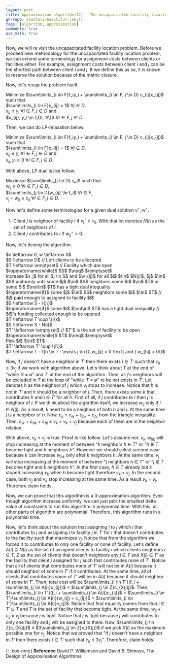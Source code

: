 ```yaml
---
layout: post
title: Approximation algorithm(12) - The uncapacitated facility location problem(2)
gh-repo: daattali/beautiful-jekyll
tags: [algorithm, approximation]
comments: true
use_math: true
---
```


Now, we will re visit the uncapacitated facility location problem.
Before we proceed new methodology for the uncapacitated facility location problem, we can extend some terminology for assignment costs between clients or facilities either.
For example, assignment costs between client $i$ and $j$ can be the shortest path between client $i$ and $j$.
If we define this as so, it is known to reserve the solution because of the metric closure.

Now, let's recap the problem itself.

Minimize $\sum\limits_{i \in F}f_iy_i + \sum\limits_{i \in F, j \in D} c_{ij}x_{ij}$ such that<br>
$\sum\limits_{i \in F}x_{ij} = 1$ $\forall j \in D$, <br>
$x_{ij} \le y_i$ $\forall i \in F, j \in D$ and <br>
$x_{ij}, y_i \in \\{0, 1\\}$ $\forall i \in F, j \in D$.

Then, we can do LP-relaxation below.

Minimize $\sum\limits_{i \in F}f_iy_i + \sum\limits_{i \in F, j \in D} c_{ij}x_{ij}$ such that <br>
$\sum\limits_{i \in F}x_{ij} = 1$ $\forall j \in D$, <br>
$x_{ij} \le y_i$ $\forall i \in F, j \in D$ and <br>
$x_{ij}, y_i \ge 0$ $\forall i \in F, j \in D$.

With above, LP dual is like follow.

Maximize $\sum\limits_{j \in D} v_j$ such that <br>
$w_{ij} \ge 0$ $\forall i \in F, j \in D$,<br>
$\sum\limits_{j \in D}w_{ij} \le f_i$ $\forall i \in F$,<br>
$v_j - w_{ij} \le c_{ij}$ $\forall i \in F, j \in D$.

Now let's define some terminologies for a given dual solution $v^{\star}, w^{\star}$.

1. Client $j$ is neighbor of facility $i$ if $v_{j}^{\star}$ $\ge$ $c_{ij}$.
With that let denotes $N(i)$ as the set of neighbors of $i$.
2. Client $j$ contributes to $i$ if $w_{ij}^{\star} > 0$.

Now, let's desing the algorithm.

<div class="alg">
    $v \leftarrow 0, w \leftarrow 0$<br>
    $S \leftarrow D$ // Left clients to be allocated<br>
    $T \leftarrow \emptyset$ // Facility which are open<br>
    $\operatorname{while}$ $S$ $\neq$ $\emptyset$<br>
    <div class="alg">
        Increase $v_j$ for all $j \in S$ and $w_{ij}$ for all $i$ $\in$ $N(j)$, $j$ $\in$ $S$ uniformly until some $j$ $\in$ $S$ neighbors some $i$ $\in$ $T$ or some $i$ $\not\in$ $T$ has a tight dual inequality<br>
        $\operatorname{if}$ some $j$ $\in$ $S$ neighbors some $i$ $\in$ $T$ // $j$ paid enough to assigned to facility $i$<br>
        <div class="alg">
            $S \leftarrow S - \{j\}$
        </div>
        $\operatorname{if}$ some $i$ $\not\in$ $T$ has a tight dual inequality // $i$'s funding collected enough to be opened<br>
        <div class="alg">
            $T \leftarrow T \cup \{i\}$<br>
            $S \leftarrow S - N(i)$
        </div>
    </div>
    $T' \leftarrow \emptyset$ // $T'$ is the set of facility to be open<br>
    $\operatorname{while}$ $T$ $\neq$ $\emptyset$<br>
    <div class="alg">
        Pick $i$ $\in$ $T$<br>
        $T' \leftarrow T' \cup \{i\}$<br>
        $T \leftarrow T - \{h \in T : \exists j \in D, w_{ij} > 0 \text{ and } w_{hj} > 0\}$<br>
    </div>
</div>

Now, if $j$ doesn't have a neighbor in $T'$ then there exists $i \in T'$ such that $c_{ij} \le 3v_j$ if we work with algorithm above.
Let's think about $T$ at the end of "$\operatorname{while}$ $S$ $\neq$ $\emptyset$" and $T'$ at the end of the algorithm.
Then, all $j$'s neighbors will be excluded in $T$ at the loop of "$\operatorname{while}$ $T$ $\neq$ $\emptyset$" to be not exists in $T'$.
Let denotes $h$ as the neighbor of $j$ which $v_j$ stops to increase.
Notice that $h$ is not in $T'$ and $h$ should be a neighbor of $j$.
Then, there exists some $k$ that contributes $h$ and $i$ $\in$ $T'$ for all $h$.
First of all, if $j$ contributes to $i$ then $j$ is neighbor of $i$.
If we think about the algorithm itself, we increase $w_{ij}$ only if $i$ $\in$ $N(j)$.
As a result, $k$ need to be a neighbor of both $h$ and $i$.
At the same time $j$ is a neighbor of $h$. 
Now, $c_{ij}$ $\le$ $c_{ik}$ $+$ $c_{hk}$ $+$ $c_{hj}$ from the triangle inequality.
Then, $c_{ik}$ $+$ $c_{hk}$ $+$ $c_{hj}$ $\le$ $v_{k}$ $+$ $v_{k}$ $+$ $v_{j}$ because each of them are in the neighbor relation.

With above, $v_k$ $\le$ $v_j$ is true.
Proof is like follow.
Let's assume not.
$v_k, w_{hk}$ will stop increasing at the moment of between "$k$ neighbors $h$ $\in$ $T$" or "$h$ $\not\in$ $T$ become tight and $k$ neighbors $h$".
However we should select second case because $k$ can increase $w_{hk}$ only after $k$ neighbors $h$.
At the same time, $v_j$ will stop increasing at the moment of between "$j$ neighbors $h$ $\in$ $T$" or "$j$ $\not\in$ $T$ become tight and $k$ neighbors $h$".
In the first case, $h$ $\in$ $T$ already but $k$ stoped increasing $v_k$ when $h$ become tight therefore $v_k$ $<$ $v_j$.
In the second case, both $v_j$ and $v_k$ stop increasing at the same time. As a result $v_k$ $=$ $v_j$.
Therefore claim holds.

Now, we can prove that this algorithm is a 3-approximation algorithm.
Even though algorithm increase uniformly, we can just pick the smallest delta value of constraints to run this algorithm in polynomial time.
With this, all other parts of algorithm are polynomial.
Therefore, this algorithm runs in a polynomial time.

Now, let's think about the solution that assigning $i$ to $j$ which $i$ that contributes to $j$ and assigning $i$ to facility $j$ in $T'$ for $i$ that doesn't contributes to the facility such that maximizes $v_j$.
Notice that from the algorithm we forced it to contributes to only one facility or none of facility.
Let's define $A(i)$ $\subseteq$ $N(i)$ as the set of assigned clients to faciltiy $i$ which clients neighbors $i$ $\in$ $T$, $Z$ as the set of clients that doesn't neighbors any $j$ $\in$ $T$ and $X(j)$ $\in$ $T'$ as the facility that client $j$ assigned for $j$ such that contributes none of $T'$.
Notice that all of clients that contributes none of $T'$ will not be in $A(i)$ because it should neighbor of some in $T'$ if it contributes.
At the same time, all of clients that contributes some of $T'$ will be in $A(i)$ because it should neighbor of some in $T'$.
Then, total cost will be $\sum\limits_{i \in T'}(f_i + \sum\limits_{j \in A(i)}c_{ij})$ $+$ $\sum\limits_{j \in Z}c_{X(j)j}$.
Then, $\sum\limits_{i \in T'}(f_i + \sum\limits_{j \in A(i)}c_{ij})$ $=$ $\sum\limits_{i \in T'}\sum\limits_{j \in A(i)}(w_{ij} + c_{ij})$ $=$ $\sum\limits_{i \in T'}\sum\limits_{j \in A(i)}v_{j}$.
Notice that first equality comes from that $i$ $\in$ $T'$ $\subseteq$ $T$ and $T$ is the set of facility that become tight.
At the same time, $w_{ij}$ $+$ $c_{ij}$ $=$ $v_j$ because $j$ is tight.
Notice that $j$ is tight because $j$ will contributes to only one facility and $j$ will be assigned to there.
Now, $\sum\limits_{j \in Z}c_{X(j)j}$ $\le$ $3\sum\limits_{j \in Z}v_{X(j)}$ if we pick $X(i)$ as the maximum possible one for $v_j$.
Notice that we proved that "if $j$ doesn't have a neighbor in $T'$ then there exists $i \in T'$ such that $c_{ij} \le 3v_j$".
Therefore, claim holds.

{: .box-note}
**Reference** David P. Williamson and David B. Shmoys, The Design of Approximation Algorithms.
